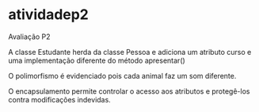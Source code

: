 # atividadep2
Avaliação P2

A classe Estudante herda da classe Pessoa e adiciona um atributo curso e uma implementação diferente do método apresentar()

O polimorfismo é evidenciado pois cada animal faz um som diferente.

O encapsulamento permite controlar o acesso aos atributos e protegê-los contra modificações indevidas.
